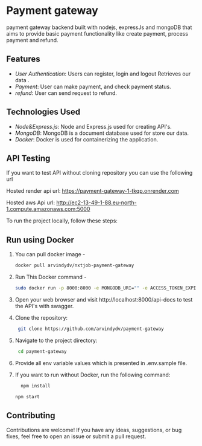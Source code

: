 # Payment gateway

payment gateway backend built with nodejs, expressJs and mongoDB that aims to provide basic payment functionality like create payment, process payment and refund.

## Features

- _User Authentication_: Users can register, login and logout Retrieves our data .
- _Payment_: User can make payment, and check payment status.
- _refund_: User can send request to refund.

## Technologies Used

- _Node&Express.js_: Node and Express.js used for creating API's.
- _MongoDB_: MongoDB is a document database used for store our data.
- _Docker_: Docker is used for containerizing the application.

## API Testing

If you want to test API without cloning repository you can use the following url

Hosted render api url: https://payment-gateway-1-tkqp.onrender.com

Hosted aws Api url: http://ec2-13-49-1-88.eu-north-1.compute.amazonaws.com:5000

To run the project locally, follow these steps:

## Run using Docker

1. You can pull docker image -
   ```sh
   docker pull arvindydv/nxtjob-payment-gateway
   ```
2. Run This Docker command -

   ```sh
   sudo docker run -p 8000:8000 -e MONGODB_URI="" -e ACCESS_TOKEN_EXPIRY="" -e REFRESH_TOKEN_SECRET="" -e REFRESH_TOKEN_EXPIRY="" -e PORT=8000 arvindydv/nxtjob-payment-gateway:latest

   ```

3. Open your web browser and visit http://localhost:8000/api-docs to test the API's with swagger.

4. Clone the repository:

   ```sh
    git clone https://github.com/arvindydv/payment-gateway

   ```

5. Navigate to the project directory:

   ```sh
    cd payment-gateway

   ```

6. Provide all env variable values which is presented in .env.sample file.

7. If you want to run without Docker, run the following command:
   ```sh
     npm install
   ```
   ```sh
   npm start
   ```

## Contributing

Contributions are welcome! If you have any ideas, suggestions, or bug fixes, feel free to open an issue or submit a pull request.

